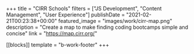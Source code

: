 +++
title = "CIRR Schools"
filters = ["JS Development", "Content Management", "User Experience"]
publishDate = "2021-02-21T00:23:38+00:00"
featured_image = "images/work/cirr-map.png"
description = "Create a map to make finding coding bootcamps simple and concise"
link = "https://map.cirr.org/"

[[blocks]]
template = "b-work-footer"
+++